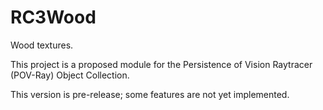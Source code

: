 # RC3Wood

Wood textures.

This project is a proposed module for the Persistence of Vision Raytracer (POV-Ray) Object Collection.

This version is pre-release; some features are not yet implemented.

